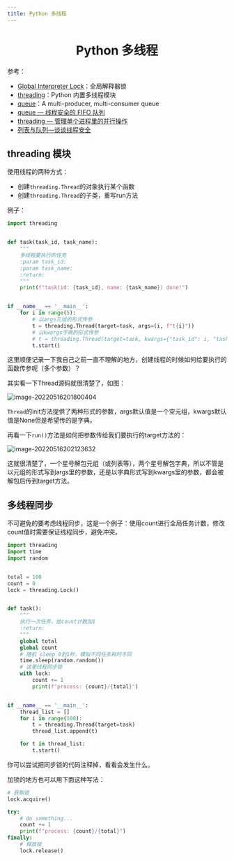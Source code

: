 ```yaml
---
title: Python 多线程
---
```


<h1 align='center'>Python 多线程</h1>

参考：

- [Global Interpreter Lock](https://docs.python.org/zh-cn/3/glossary.html#term-global-interpreter-lock)：全局解释器锁
- [threading](https://docs.python.org/zh-cn/3.9/library/threading.html#module-threading)：Python 内置多线程模块
- [queue](https://docs.python.org/zh-cn/3.9/library/queue.html#module-queue)：A multi-producer, multi-consumer queue
- [queue — 线程安全的 FIFO 队列](https://learnku.com/docs/pymotw/queue-thread-safe-fifo-queue/3370)
- [threading — 管理单个进程里的并行操作](https://learnku.com/docs/pymotw/threading-manage-concurrent-operations-within-a-process/3421)
- [列表与队列—谈谈线程安全](https://juejin.cn/post/6844903615824396295)

## threading 模块

使用线程的两种方式：

- 创建`threading.Thread`的对象执行某个函数
- 创建`threading.Thread`的子类，重写run方法

例子：

```python
import threading


def task(task_id, task_name):
    """
    多线程要执行的任务
    :param task_id:
    :param task_name:
    :return:
    """
    print(f"task(id: {task_id}, name: {task_name}) done!")


if __name__ == '__main__':
    for i in range(5):
        # 以args元组的形式传参
        t = threading.Thread(target=task, args=(i, f"t{i}"))
        # 以kwargs字典的形式传参
        # t = threading.Thread(target=task, kwargs={"task_id": i, "task_name": f"t{i}"})
        t.start()
```

这里顺便记录一下我自己之前一直不理解的地方，创建线程的时候如何给要执行的函数传参呢（多个参数）？

其实看一下Thread源码就很清楚了，如图：

![image-20220516201800404](https://buxianshan.oss-cn-beijing.aliyuncs.com/Typora_images/image-20220516201800404.png)

`Thread`的init方法提供了两种形式的参数，args默认值是一个空元组，kwargs默认值是None但是希望传的是字典。

再看一下`run()`方法是如何把参数传给我们要执行的target方法的：

![image-20220516202123632](https://buxianshan.oss-cn-beijing.aliyuncs.com/Typora_images/image-20220516202123632.png)

这就很清楚了，一个星号解包元组（或列表等），两个星号解包字典，所以不管是以元组的形式写到args里的参数，还是以字典形式写到kwargs里的参数，都会被解包后传到target方法。

## 多线程同步

不可避免的要考虑线程同步，这是一个例子：使用count进行全局任务计数，修改count值时需要保证线程同步，避免冲突。

```python
import threading
import time
import random


total = 100
count = 0
lock = threading.Lock()


def task():
    """
    执行一次任务，给count计数加1
    :return:
    """
    global total
    global count
    # 随机 sleep 0到1秒，模拟不同任务耗时不同
    time.sleep(random.random())
    # 这里线程同步锁
    with lock:
        count += 1
        print(f"process: {count}/{total}")


if __name__ == '__main__':
    thread_list = []
    for i in range(100):
        t = threading.Thread(target=task)
        thread_list.append(t)

    for t in thread_list:
        t.start()
```

你可以尝试把同步锁的代码注释掉，看看会发生什么。

加锁的地方也可以用下面这种写法：

```python
# 获取锁
lock.acquire()

try:
    # do something...
    count += 1
    print(f"process: {count}/{total}")
finally:
    # 释放锁
    lock.release()
```

